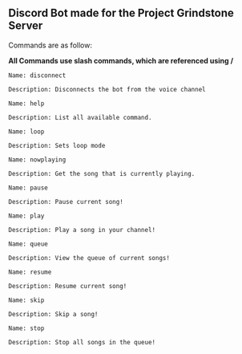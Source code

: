 <h2>Discord Bot made for the Project Grindstone Server</h2>

Commands are as follow:

**All Commands use slash commands, which are referenced using /**

```
Name: disconnect 

Description: Disconnects the bot from the voice channel
 
Name: help

Description: List all available command.
 
Name: loop

Description: Sets loop mode
 
Name: nowplaying

Description: Get the song that is currently playing.
 
Name: pause

Description: Pause current song!
 
Name: play

Description: Play a song in your channel!
 
Name: queue

Description: View the queue of current songs!
 
Name: resume

Description: Resume current song!
 
Name: skip

Description: Skip a song!
 
Name: stop

Description: Stop all songs in the queue!
```

